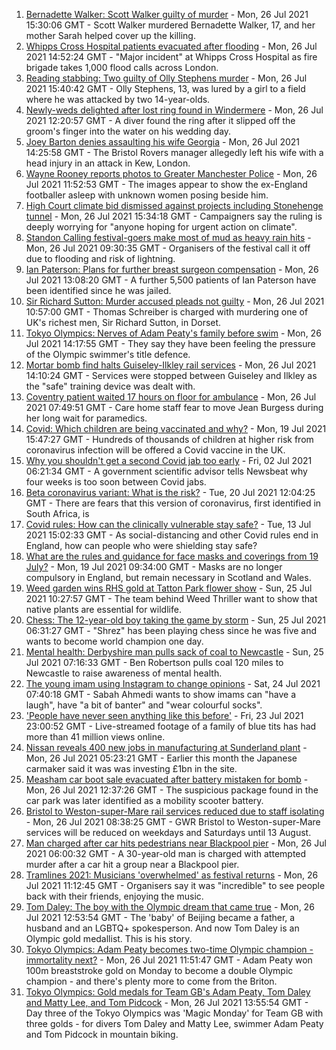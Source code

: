 1. [Bernadette Walker: Scott Walker guilty of murder](https://www.bbc.co.uk/news/uk-england-cambridgeshire-57931813) - Mon, 26 Jul 2021 15:30:06 GMT - Scott Walker murdered Bernadette Walker, 17, and her mother Sarah helped cover up the killing.
2. [Whipps Cross Hospital patients evacuated after flooding](https://www.bbc.co.uk/news/uk-england-london-57971381) - Mon, 26 Jul 2021 14:52:24 GMT - "Major incident" at Whipps Cross Hospital as fire brigade takes 1,000 flood calls across London.
3. [Reading stabbing: Two guilty of Olly Stephens murder](https://www.bbc.co.uk/news/uk-england-berkshire-57901344) - Mon, 26 Jul 2021 15:40:42 GMT - Olly Stephens, 13, was lured by a girl to a field where he was attacked by two 14-year-olds.
4. [Newly-weds delighted after lost ring found in Windermere](https://www.bbc.co.uk/news/uk-england-cumbria-57969093) - Mon, 26 Jul 2021 12:20:57 GMT - A diver found the ring after it slipped off the groom's finger into the water on his wedding day.
5. [Joey Barton denies assaulting his wife Georgia](https://www.bbc.co.uk/news/uk-england-bristol-57969765) - Mon, 26 Jul 2021 14:25:58 GMT - The Bristol Rovers manager allegedly left his wife with a head injury in an attack in Kew, London.
6. [Wayne Rooney reports photos to Greater Manchester Police](https://www.bbc.co.uk/news/uk-england-manchester-57970044) - Mon, 26 Jul 2021 11:52:53 GMT - The images appear to show the ex-England footballer asleep with unknown women posing beside him.
7. [High Court climate bid dismissed against projects including Stonehenge tunnel](https://www.bbc.co.uk/news/uk-england-57968573) - Mon, 26 Jul 2021 15:34:18 GMT - Campaigners say the ruling is deeply worrying for "anyone hoping for urgent action on climate".
8. [Standon Calling festival-goers make most of mud as heavy rain hits](https://www.bbc.co.uk/news/uk-england-beds-bucks-herts-57969974) - Mon, 26 Jul 2021 09:30:35 GMT - Organisers of the festival call it off due to flooding and risk of lightning.
9. [Ian Paterson: Plans for further breast surgeon compensation](https://www.bbc.co.uk/news/uk-england-birmingham-57967899) - Mon, 26 Jul 2021 13:08:20 GMT - A further 5,500 patients of Ian Paterson have been identified since he was jailed.
10. [Sir Richard Sutton: Murder accused pleads not guilty](https://www.bbc.co.uk/news/uk-england-dorset-57969536) - Mon, 26 Jul 2021 10:57:00 GMT - Thomas Schreiber is charged with murdering one of UK's richest men, Sir Richard Sutton, in Dorset.
11. [Tokyo Olympics: Nerves of Adam Peaty's family before swim](https://www.bbc.co.uk/news/uk-england-stoke-staffordshire-57972870) - Mon, 26 Jul 2021 14:17:55 GMT - They say they have been feeling the pressure of the Olympic swimmer's title defence.
12. [Mortar bomb find halts Guiseley-Ilkley rail services](https://www.bbc.co.uk/news/uk-england-leeds-57971329) - Mon, 26 Jul 2021 14:10:24 GMT - Services were stopped between Guiseley and Ilkley as the "safe" training device was dealt with.
13. [Coventry patient waited 17 hours on floor for ambulance](https://www.bbc.co.uk/news/uk-england-coventry-warwickshire-57967567) - Mon, 26 Jul 2021 07:49:51 GMT - Care home staff fear to move Jean Burgess during her long wait for paramedics.
14. [Covid: Which children are being vaccinated and why?](https://www.bbc.co.uk/news/health-57888429) - Mon, 19 Jul 2021 15:47:27 GMT - Hundreds of thousands of children at higher risk from coronavirus infection will be offered a Covid vaccine in the UK.
15. [Why you shouldn't get a second Covid jab too early](https://www.bbc.co.uk/news/newsbeat-57682233) - Fri, 02 Jul 2021 06:21:34 GMT - A government scientific advisor tells Newsbeat why four weeks is too soon between Covid jabs.
16. [Beta coronavirus variant: What is the risk?](https://www.bbc.co.uk/news/health-55534727) - Tue, 20 Jul 2021 12:04:25 GMT - There are fears that this version of coronavirus, first identified in South Africa, is
17. [Covid rules: How can the clinically vulnerable stay safe?](https://www.bbc.co.uk/news/health-51997151) - Tue, 13 Jul 2021 15:02:33 GMT - As social-distancing and other Covid rules end in England, how can people who were shielding stay safe?
18. [What are the rules and guidance for face masks and coverings from 19 July?](https://www.bbc.co.uk/news/health-51205344) - Mon, 19 Jul 2021 09:34:00 GMT - Masks are no longer compulsory in England, but remain necessary in Scotland and Wales.
19. [Weed garden wins RHS gold at Tatton Park flower show](https://www.bbc.co.uk/news/uk-england-manchester-57961460) - Sun, 25 Jul 2021 10:27:57 GMT - The team behind Weed Thriller want to show that native plants are essential for wildlife.
20. [Chess: The 12-year-old boy taking the game by storm](https://www.bbc.co.uk/news/uk-england-london-57919082) - Sun, 25 Jul 2021 06:31:27 GMT - "Shrez" has been playing chess since he was five and wants to become world champion one day.
21. [Mental health: Derbyshire man pulls sack of coal to Newcastle](https://www.bbc.co.uk/news/uk-england-derbyshire-57915879) - Sun, 25 Jul 2021 07:16:33 GMT - Ben Robertson pulls coal 120 miles to Newcastle to raise awareness of mental health.
22. [The young imam using Instagram to change opinions](https://www.bbc.co.uk/news/uk-england-manchester-57946493) - Sat, 24 Jul 2021 07:40:18 GMT - Sabah Ahmedi wants to show imams can "have a laugh", have "a bit of banter" and "wear colourful socks".
23. ['People have never seen anything like this before'](https://www.bbc.co.uk/news/uk-england-leicestershire-57836610) - Fri, 23 Jul 2021 23:00:52 GMT - Live-streamed footage of a family of blue tits has had more than 41 million views online.
24. [Nissan reveals 400 new jobs in manufacturing at Sunderland plant](https://www.bbc.co.uk/news/uk-england-tyne-57962364) - Mon, 26 Jul 2021 05:23:21 GMT - Earlier this month the Japanese carmaker said it was was investing £1bn in the site.
25. [Measham car boot sale evacuated after battery mistaken for bomb](https://www.bbc.co.uk/news/uk-england-leicestershire-57970384) - Mon, 26 Jul 2021 12:37:26 GMT - The suspicious package found in the car park was later identified as a mobility scooter battery.
26. [Bristol to Weston-super-Mare rail services reduced due to staff isolating](https://www.bbc.co.uk/news/uk-england-somerset-57940377) - Mon, 26 Jul 2021 08:38:25 GMT - GWR Bristol to Weston-super-Mare services will be reduced on weekdays and Saturdays until 13 August.
27. [Man charged after car hits pedestrians near Blackpool pier](https://www.bbc.co.uk/news/uk-england-lancashire-57967317) - Mon, 26 Jul 2021 06:00:32 GMT - A 30-year-old man is charged with attempted murder after a car hit a group near a Blackpool pier.
28. [Tramlines 2021: Musicians 'overwhelmed' as festival returns](https://www.bbc.co.uk/news/uk-england-south-yorkshire-57968341) - Mon, 26 Jul 2021 11:12:45 GMT - Organisers say it was "incredible" to see people back with their friends, enjoying the music.
29. [Tom Daley: The boy with the Olympic dream that came true](https://www.bbc.co.uk/sport/olympics/57968119) - Mon, 26 Jul 2021 12:53:54 GMT - The 'baby' of Beijing became a father, a husband and an LGBTQ+ spokesperson. And now Tom Daley is an Olympic gold medallist. This is his story.
30. [Tokyo Olympics: Adam Peaty becomes two-time Olympic champion - immortality next?](https://www.bbc.co.uk/sport/olympics/57968850) - Mon, 26 Jul 2021 11:51:47 GMT - Adam Peaty won 100m breaststroke gold on Monday to become a double Olympic champion - and there's plenty more to come from the Briton.
31. [Tokyo Olympics: Gold medals for Team GB's Adam Peaty, Tom Daley and Matty Lee, and Tom Pidcock](https://www.bbc.co.uk/sport/olympics/57972548) - Mon, 26 Jul 2021 13:55:54 GMT - Day three of the Tokyo Olympics was 'Magic Monday' for Team GB with three golds - for divers Tom Daley and Matty Lee, swimmer Adam Peaty and Tom Pidcock in mountain biking.
